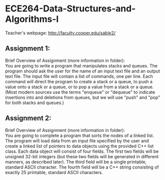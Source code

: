 # ECE264-Data-Structures-and-Algorithms-I

Teacher's webpage: http://faculty.cooper.edu/sable2/

## Assignment 1:
Brief Overview of Assignment (more information in folder): \
You are going to write a program that manipulates stacks and queues. The program should ask the user for the name of an input text file and an output text file. The input file will contain a list of commands, one per line. Each command will direct the program to create a stack or a queue, to push a value onto a stack or a queue, or to pop a value from a stack or a queue. (Most modern sources use the terms "enqueue" or "dequeue" to indicate insertions into and deletions from queues, but we will use "push" and "pop" for both stacks and queues.)

## Assignment 2:
Brief Overview of Assignment (more information in folder): \
You are going to complete a program that sorts the nodes of a linked list. The program will load data from an input file specified by the user and create a linked list of pointers to data objects using the provided C++ list class. Each data object will consist of four fields. The first two fields will be unsigned 32-bit integers (but these two fields will be generated in different manners, as described later). The third field will be a single printable, standard ASCII character. The fourth field will be a C++ string consisting of exactly 25 printable, standard ASCII characters.

